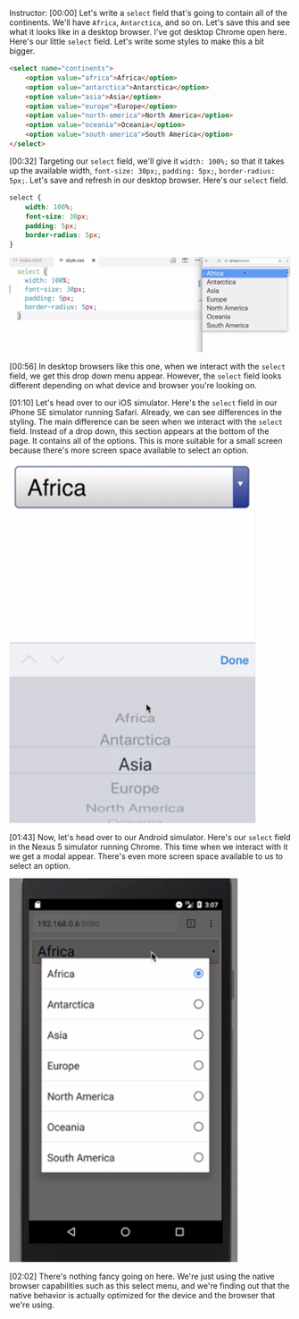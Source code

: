 Instructor: [00:00] Let's write a `select` field that's going to contain all of the continents. We'll have `Africa`, `Antarctica`, and so on. Let's save this and see what it looks like in a desktop browser. I've got desktop Chrome open here. Here's our little `select` field. Let's write some styles to make this a bit bigger.

```html
<select name="continents">
    <option value="africa">Africa</option>
    <option value="antarctica">Antarctica</option>
    <option value="asia">Asia</option>
    <option value="europe">Europe</option>
    <option value="north-america">North America</option>
    <option value="oceania">Oceania</option>
    <option value="south-america">South America</option>
</select>    
```

[00:32] Targeting our `select` field, we'll give it `width: 100%;` so that it takes up the available width, `font-size: 30px;`, `padding: 5px;`, `border-radius: 5px;`. Let's save and refresh in our desktop browser. Here's our `select` field.

```css
select {
    width: 100%;
    font-size: 30px;
    padding: 5px;
    border-radius: 5px;
}
```

![Select Field](../images/css-make-a-select-field-that-takes-advantage-of-native-browser-behaviour-select-field.png)

[00:56] In desktop browsers like this one, when we interact with the `select` field, we get this drop down menu appear. However, the `select` field looks different depending on what device and browser you're looking on.

[01:10] Let's head over to our iOS simulator. Here's the `select` field in our iPhone SE simulator running Safari. Already, we can see differences in the styling. The main difference can be seen when we interact with the `select` field. Instead of a drop down, this section appears at the bottom of the page. It contains all of the options. This is more suitable for a small screen because there's more screen space available to select an option.

![iPhone SE Simulator](../images/css-make-a-select-field-that-takes-advantage-of-native-browser-behaviour-iphone-se-simulator.png)

[01:43] Now, let's head over to our Android simulator. Here's our `select` field in the Nexus 5 simulator running Chrome. This time when we interact with it we get a modal appear. There's even more screen space available to us to select an option.

![Nexus 5 Simulator](../images/css-make-a-select-field-that-takes-advantage-of-native-browser-behaviour-nexus-5-simulator.png)

[02:02] There's nothing fancy going on here. We're just using the native browser capabilities such as this select menu, and we're finding out that the native behavior is actually optimized for the device and the browser that we're using.
